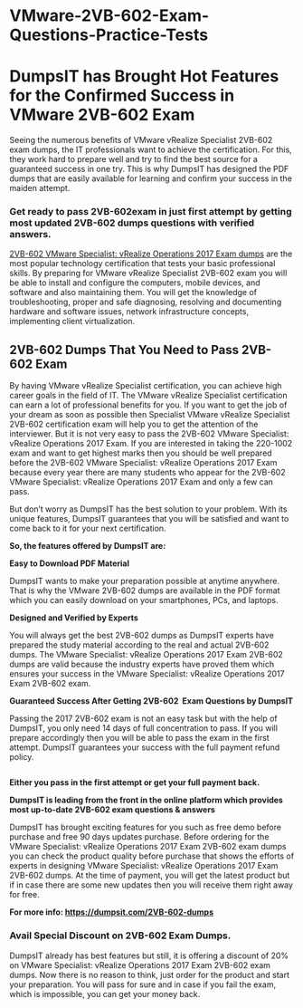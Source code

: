 # VMware-2VB-602-Exam-Questions-Practice-Tests
<h1>DumpsIT has Brought Hot Features for the Confirmed Success in VMware 2VB-602 Exam</h1>

<p>Seeing the numerous benefits of VMware vRealize Specialist 2VB-602 exam dumps, the IT professionals want to achieve the certification. For this, they work hard to prepare well and try to find the best source for a guaranteed success in one try. This is why DumpsIT has designed the PDF dumps that are easily available for learning and confirm your success in the maiden attempt.</p>

<h3>Get ready to pass 2VB-602exam in just first attempt by getting most updated 2VB-602 dumps questions with verified answers.</h3>

<p><a href="https://dumpsit.com/2VB-602-dumps"> 2VB-602 VMware Specialist: vRealize Operations 2017 Exam dumps</a> are the most popular technology certification that tests your basic professional skills. By preparing for VMware vRealize Specialist 2VB-602 exam you will be able to install and configure the computers, mobile devices, and software and also maintaining them. You will get the knowledge of troubleshooting, proper and safe diagnosing, resolving and documenting hardware and software issues, network infrastructure concepts, implementing client virtualization.</p>

<h2>2VB-602 Dumps That You Need to Pass 2VB-602 Exam</h2>

<p>By having VMware vRealize Specialist certification, you can achieve high career goals in the field of IT. The VMware vRealize Specialist certification can earn a lot of professional benefits for you. If you want to get the job of your dream as soon as possible then Specialist VMware vRealize Specialist 2VB-602 certification exam will help you to get the attention of the interviewer. But it is not very easy to pass the 2VB-602 VMware Specialist: vRealize Operations 2017 Exam. If you are interested in taking the 220-1002 exam and want to get highest marks then you should be well prepared before the 2VB-602 VMware Specialist: vRealize Operations 2017 Exam because every year there are many students who appear for the 2VB-602 VMware Specialist: vRealize Operations 2017 Exam and only a few can pass.</p>

<p>But don’t worry as DumpsIT has the best solution to your problem. With its unique features, DumpsIT guarantees that you will be satisfied and want to come back to it for your next certification.</p>

<p><strong>So, the features offered by DumpsIT are:</strong></p>

<p><strong>Easy to Download PDF Material</strong></p>

<p>DumpsIT wants to make your preparation possible at anytime anywhere. That is why the VMware 2VB-602 dumps are available in the PDF format which you can easily download on your smartphones, PCs, and laptops.</p>

<p><strong>Designed and Verified by Experts</strong></p>

<p>You will always get the best 2VB-602 dumps as DumpsIT experts have prepared the study material according to the real and actual  2VB-602 dumps. The VMware Specialist: vRealize Operations 2017 Exam 2VB-602 dumps are valid because the industry experts have proved them which ensures your success in the VMware Specialist: vRealize Operations 2017 Exam 2VB-602 exam.</p>

<p><strong>Guaranteed Success After Getting 2VB-602  Exam Questions by DumpsIT</strong></p>

<p>Passing the  2017 2VB-602 exam is not an easy task but with the help of DumpsIT, you only need 14 days of full concentration to pass. If you will prepare accordingly then you will be able to pass the exam in the first attempt. DumpsIT guarantees your success with the full payment refund policy.</p>

<p><a href="https://dumpsit.com/2VB-602-dumps"><img alt="" src="http://bit.ly/2TT5qBT" /></a></p>

<p><strong>Either you pass in the first attempt or get your full payment back.</strong></p>

<p><strong>DumpsIT is leading from the front in the online platform which provides most up-to-date 2VB-602 exam questions & answers</strong></p>

<p>DumpsIT has brought exciting features for you such as free demo before purchase and free 90 days updates purchase. Before ordering for the VMware Specialist: vRealize Operations 2017 Exam 2VB-602 exam dumps you can check the product quality before purchase that shows the efforts of experts in designing VMware Specialist: vRealize Operations 2017 Exam 2VB-602 dumps. At the time of payment, you will get the latest product but if in case there are some new updates then you will receive them right away for free.</p>

<p><strong>For more info: <a href="https://dumpsit.com/2VB-602-dumps">https://dumpsit.com/2VB-602-dumps</a></strong></p>

<h3>Avail Special Discount on 2VB-602 Exam Dumps.</h3>

<p>DumpsIT already has best features but still, it is offering a discount of 20% on VMware Specialist: vRealize Operations 2017 Exam 2VB-602 exam dumps. Now there is no reason to think, just order for the product and start your preparation. You will pass for sure and in case if you fail the exam, which is impossible, you can get your money back.</p>
